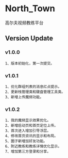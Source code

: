 # North_Town
高尔夫视频教练平台

## Version Update

### v1.0.0
    1、版本初始化，第一次提交。
    
### v1.0.1
    1、优化群组列表的消息红点提示。
    2、更新栈管理类和键盘管理工具类。
    3、新增上传魔频功能。
    
### v1.0.2
    1、我的魔频显示效果优化。
    2、新增启动页和首页定位上传。
    3、首次进入增加引导浮层。
    4、修改首页资讯的显示和布局。
    5、圈子新增加好友功能。
    6、附近教练和教练详情优化显示。
    7、增加第三方登录和分享。
   